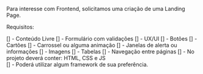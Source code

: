 Para interesse com Frontend, solicitamos uma criação de uma Landing Page.

Requisitos:

[] - Conteúdo Livre
[] - Formulário com validações
[] - UX/UI
[] - Botões
[] - Cartões
[] - Carrossel ou alguma animação
[] - Janelas de alerta ou informações
[] - Imagens
[] - Tabelas
[] - Navegação entre páginas
[] - No projeto deverá conter: HTML, CSS e JS  
[] - Poderá utilizar algum framework de sua preferência.

